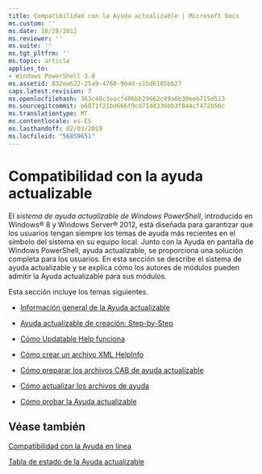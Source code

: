 ```yaml
---
title: Compatibilidad con la Ayuda actualizable | Microsoft Docs
ms.custom: ''
ms.date: 10/28/2012
ms.reviewer: ''
ms.suite: ''
ms.tgt_pltfrm: ''
ms.topic: article
applies_to:
- Windows PowerShell 3.0
ms.assetid: 832ea622-25a9-4760-904d-e15d6105bb27
caps.latest.revision: 7
ms.openlocfilehash: 363c40c3eacf406bb29662c89a6b30eeb715d513
ms.sourcegitcommit: b6871f21bd666f9cd71dd336bb3f844cf472b56c
ms.translationtype: MT
ms.contentlocale: es-ES
ms.lasthandoff: 02/03/2019
ms.locfileid: "56859651"
---
```

# <a name="supporting-updatable-help"></a>Compatibilidad con la ayuda actualizable

El *sistema de ayuda actualizable de Windows PowerShell*, introducido en Windows® 8 y Windows Server® 2012, está diseñada para garantizar que los usuarios tengan siempre los temas de ayuda más recientes en el símbolo del sistema en su equipo local. Junto con la Ayuda en pantalla de Windows PowerShell, ayuda actualizable, se proporciona una solución completa para los usuarios. En esta sección se describe el sistema de ayuda actualizable y se explica cómo los autores de módulos pueden admitir la Ayuda actualizable para sus módulos.

Esta sección incluye los temas siguientes.

- [Información general de la Ayuda actualizable](./updatable-help-overview.md)

- [Ayuda actualizable de creación: Step-by-Step](./updatable-help-authoring-step-by-step.md)

- [Cómo Updatable Help funciona](./how-updatable-help-works.md)

- [Cómo crear un archivo XML HelpInfo](./how-to-create-a-helpinfo-xml-file.md)

- [Cómo preparar los archivos CAB de ayuda actualizable](./how-to-prepare-updatable-help-cab-files.md)

- [Cómo actualizar los archivos de ayuda](./how-to-update-help-files.md)

- [Cómo probar la Ayuda actualizable](./how-to-test-updatable-help.md)

## <a name="see-also"></a>Véase también

[Compatibilidad con la Ayuda en línea](./supporting-online-help.md)

[Tabla de estado de la Ayuda actualizable](https://www.microsoft.com/en-us/itpro/windows)